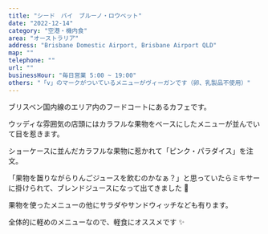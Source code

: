 ```yaml
---
title: "シード　バイ　ブルーノ・ロウベット"
date: "2022-12-14"
category: "空港・機内食"
area: "オーストラリア"
address: "Brisbane Domestic Airport, Brisbane Airport QLD"
map: ""
telephone: ""
url: ""
businessHour: "毎日営業 5:00 ~ 19:00"
others: "「v」のマークがついているメニューがヴィーガンです（卵、乳製品不使用）"
---
```


ブリスベン国内線のエリア内のフードコートにあるカフェです。

ウッディな雰囲気の店頭にはカラフルな果物をベースにしたメニューが並んでいて目を惹きます。

ショーケースに並んだカラフルな果物に惹かれて「ピンク・パラダイス」を注文。

「果物を齧りながらりんごジュースを飲むのかなぁ？」と思っていたらミキサーに掛けられて、ブレンドジュースになって出てきました 🥤

果物を使ったメニューの他にサラダやサンドウィッチなども有ります。

全体的に軽めのメニューなので、軽食にオススメです ✨
